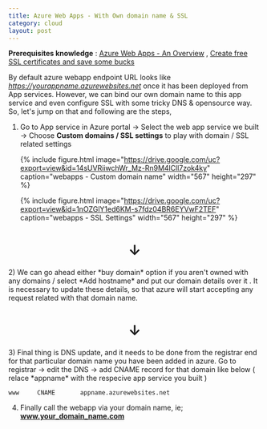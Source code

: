 ```yaml
---
title: Azure Web Apps - With Own domain name & SSL
category: cloud
layout: post
---
```


**Prerequisites knowledge** : [Azure Web Apps - An Overview](https://beadevops.com/cloud/2018/06/20/azure-webapps/) , [Create free SSL certificates and save some bucks](https://letsencrypt.org/getting-started/)

By default azure webapp endpoint URL looks like *https://yourappname.azurewebsites.net* once it has been deployed from App services. However, we can bind our own domain name to this app service and even configure SSL with some tricky DNS & opensource way. So, let's jump on that and following are the steps,

1) Go to App service in Azure portal -> Select the web app service we built -> Choose **Custom domains / SSL settings** to play with domain / SSL related settings

   {% include figure.html image="https://drive.google.com/uc?export=view&id=14sUVRiiwchWr_Mz-Rn9M4lCll7zok4ky" caption="webapps - Custom domain name" width="567" height="297" %}

   {% include figure.html image="https://drive.google.com/uc?export=view&id=1nOZGlY1ed6KM-s7fdz04BR6EYVwF2TEF" caption="webapps - SSL Settings" width="567" height="297" %}  
<center><h1>&darr;</h1></center>
2) We can go ahead either *buy domain* option if you aren't owned with any domains / select *Add hostname* and put our domain details over it . It is necessary to update these details, so that azure will start accepting any request related with that domain name.
<center><h1>&darr;</h1></center>
3) Final thing is DNS update, and it needs to be done from the registrar end for that particular domain name you have been added in azure. Go to registrar -> edit the DNS -> add CNAME record for that domain like below ( relace *appname* with the respecive app service you built )

```text
www     CNAME       appname.azurewebsites.net
```
4) Finally call the webapp via your domain name, ie; **www.your_domain_name.com**